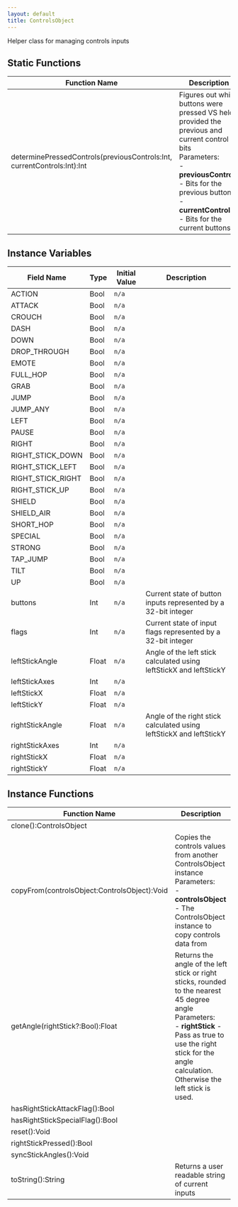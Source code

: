 ```yaml
---
layout: default
title: ControlsObject
---
```


Helper class for managing controls inputs

## Static Functions

| Function Name | Description |
| --------------- | ------------- |
| determinePressedControls(previousControls:Int, currentControls:Int):Int | Figures out which buttons were pressed VS held provided the previous and current control bits<br>Parameters:<br>- **previousControls** - Bits for the previous buttons<br>- **currentControls** - Bits for the current buttons |


## Instance Variables

| Field Name | Type | Initial Value | Description |
| ------------ | ------ | --------------- | ------------- |
| ACTION | Bool | `n/a` |  |
| ATTACK | Bool | `n/a` |  |
| CROUCH | Bool | `n/a` |  |
| DASH | Bool | `n/a` |  |
| DOWN | Bool | `n/a` |  |
| DROP_THROUGH | Bool | `n/a` |  |
| EMOTE | Bool | `n/a` |  |
| FULL_HOP | Bool | `n/a` |  |
| GRAB | Bool | `n/a` |  |
| JUMP | Bool | `n/a` |  |
| JUMP_ANY | Bool | `n/a` |  |
| LEFT | Bool | `n/a` |  |
| PAUSE | Bool | `n/a` |  |
| RIGHT | Bool | `n/a` |  |
| RIGHT_STICK_DOWN | Bool | `n/a` |  |
| RIGHT_STICK_LEFT | Bool | `n/a` |  |
| RIGHT_STICK_RIGHT | Bool | `n/a` |  |
| RIGHT_STICK_UP | Bool | `n/a` |  |
| SHIELD | Bool | `n/a` |  |
| SHIELD_AIR | Bool | `n/a` |  |
| SHORT_HOP | Bool | `n/a` |  |
| SPECIAL | Bool | `n/a` |  |
| STRONG | Bool | `n/a` |  |
| TAP_JUMP | Bool | `n/a` |  |
| TILT | Bool | `n/a` |  |
| UP | Bool | `n/a` |  |
| buttons | Int | `n/a` | Current state of button inputs represented by a 32-bit integer |
| flags | Int | `n/a` | Current state of input flags represented by a 32-bit integer |
| leftStickAngle | Float | `n/a` | Angle of the left stick calculated using leftStickX and leftStickY |
| leftStickAxes | Int | `n/a` |  |
| leftStickX | Float | `n/a` |  |
| leftStickY | Float | `n/a` |  |
| rightStickAngle | Float | `n/a` | Angle of the right stick calculated using leftStickX and leftStickY |
| rightStickAxes | Int | `n/a` |  |
| rightStickX | Float | `n/a` |  |
| rightStickY | Float | `n/a` |  |


## Instance Functions

| Function Name | Description |
| --------------- | ------------- |
| clone():ControlsObject |  |
| copyFrom(controlsObject:ControlsObject):Void | Copies the controls values from another ControlsObject instance<br>Parameters:<br>- **controlsObject** - The ControlsObject instance to copy controls data from |
| getAngle(rightStick?:Bool):Float | Returns the angle of the left stick or right sticks, rounded to the nearest 45 degree angle<br>Parameters:<br>- **rightStick** - Pass as true to use the right stick for the angle calculation. Otherwise the left stick is used. |
| hasRightStickAttackFlag():Bool |  |
| hasRightStickSpecialFlag():Bool |  |
| reset():Void |  |
| rightStickPressed():Bool |  |
| syncStickAngles():Void |  |
| toString():String | Returns a user readable string of current inputs |
